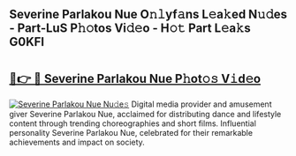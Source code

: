 ## Severine Parlakou Nue O𝚗𝚕yf𝚊ns L𝚎a𝚔ed N𝚞𝚍es - Part-LuS P𝚑𝚘tos Vi𝚍𝚎o - H𝚘𝚝 Part L𝚎a𝚔s G0KFI

# <h2><a href="http://kf0zdg1.oniu.top/?m=Severine+Parlakou+Nue">🔗👉 🔴 Severine Parlakou Nue P𝚑ot𝚘𝚜 V𝚒d𝚎o</a></h2>

[![Severine Parlakou Nue Nu𝚍e𝚜](https://i.imgur.com/0qMVB7G.gif)](http://kf0zdg1.oniu.top/?m=Severine+Parlakou+Nue)
Digital media provider and amusement giver Severine Parlakou Nue, acclaimed for distributing dance and lifestyle content through trending choreographies and short films. Influential personality Severine Parlakou Nue, celebrated for their remarkable achievements and impact on society.  
